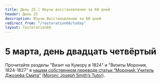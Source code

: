 ```yaml
---
title: Дeнь 25 | Изучи восстановление за 60 дней
header: День 25
description: Изучи Восстановление за 60 дней
redirect_from: "/restoration60/today"
layout: restoration60
---
```


# 5 марта, день двадцать четвёртый

Прочитайте разделы "Визит на Кумору в 1824" и "Визиты Морония, 1824-1827" в [нашем собственном переводе статьи “Мороний: Учитель Джозефа Смита”](/restoration60/articles/moroni) ([Moroni: Joseph Smith’s Tutor](https://www.churchofjesuschrist.org/study/ensign/1992/01/moroni-joseph-smiths-tutor?lang=eng)).